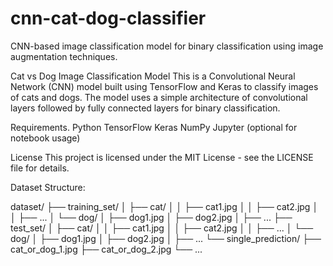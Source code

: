 # cnn-cat-dog-classifier
CNN-based image classification model for binary classification using image augmentation techniques.

Cat vs Dog Image Classification Model
This is a Convolutional Neural Network (CNN) model built using TensorFlow and Keras to classify images of cats and dogs. The model uses a simple architecture of convolutional layers followed by fully connected layers for binary classification.

Requirements.
Python 
TensorFlow 
Keras
NumPy
Jupyter (optional for notebook usage)

License
This project is licensed under the MIT License - see the LICENSE file for details.

Dataset Structure:

dataset/
├── training_set/
│   ├── cat/
│   │   ├── cat1.jpg
│   │   ├── cat2.jpg
│   │   ├── ...
│   └── dog/
│       ├── dog1.jpg
│       ├── dog2.jpg
│       ├── ...
├── test_set/
│   ├── cat/
│   │   ├── cat1.jpg
│   │   ├── cat2.jpg
│   │   ├── ...
│   └── dog/
│       ├── dog1.jpg
│       ├── dog2.jpg
│       ├── ...
└── single_prediction/
    ├── cat_or_dog_1.jpg
    ├── cat_or_dog_2.jpg
    └── ...

